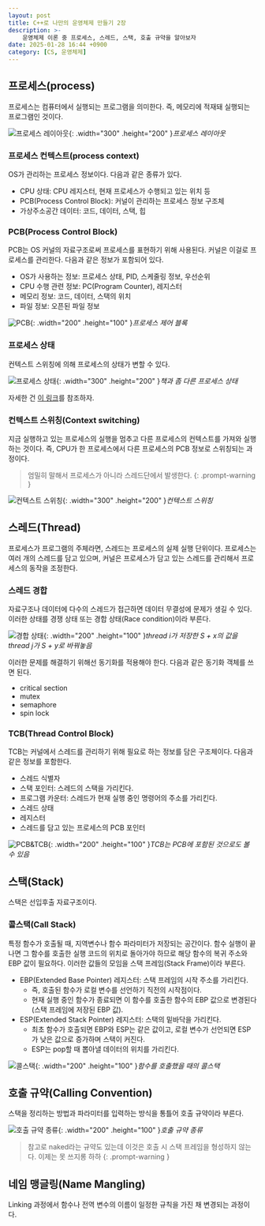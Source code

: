 ```yaml
---
layout: post
title: C++로 나만의 운영체제 만들기 2장
description: >-
    운영체제 이론 중 프로세스, 스레드, 스택, 호출 규약을 알아보자
date: 2025-01-28 16:44 +0900
category: [CS, 운영체제]
---
```

## 프로세스(process)
프로세스는 컴퓨터에서 실행되는 프로그램을 의미한다. 즉, 메모리에 적재돼 실행되는 프로그램인 것이다.

![프로세스 레이아웃](https://www.includehelp.com/operating-systems/images/memory-layout-of-a-process-1.jpg){: .width="300" .height="200" }_프로세스 레이아웃_

### 프로세스 컨텍스트(process context)
OS가 관리하는 프로세스 정보이다. 다음과 같은 종류가 있다.

- CPU 상태: CPU 레지스터, 현재 프로세스가 수행되고 있는 위치 등
- PCB(Process Control Block): 커널이 관리하는 프로세스 정보 구조체
- 가상주소공간 데이터: 코드, 데이터, 스택, 힙

### PCB(Process Control Block)
PCB는 OS 커널의 자료구조로써 프로세스를 표현하기 위해 사용된다. 커널은 이걸로 프로세스를 관리한다. 다음과 같은 정보가 포함되어 있다.

- OS가 사용하는 정보: 프로세스 상태, PID, 스케줄링 정보, 우선순위
- CPU 수행 관련 정보: PC(Program Counter), 레지스터
- 메모리 정보: 코드, 데이터, 스택의 위치
- 파일 정보: 오픈된 파일 정보

![PCB](https://blog.kakaocdn.net/dn/bkYRPm/btsyuIrrJCt/kFJddwwM5Qfo9KqmFivhv1/img.webp){: .width="200" .height="100" }_프로세스 제어 블록_

### 프로세스 상태
컨텍스트 스위칭에 의해 프로세스의 상태가 변할 수 있다.

![프로세스 상태](https://blog.kakaocdn.net/dn/CixF9/btqUeiAiCDc/eTwjkrBKVnFhsNCAHYGw10/img.png){: .width="300" .height="200" }_책과 좀 다른 프로세스 상태_

자세한 건 [이 링크](https://jutudy.tistory.com/20)를 참조하자.

### 컨텍스트 스위칭(Context switching)
지금 실행하고 있는 프로세스의 실행을 멈추고 다른 프로세스의 컨텍스트를 가져와 실행하는 것이다. 즉, CPU가 한 프로세스에서 다른 프로세스의 PCB 정보로 스위칭되는 과정이다.

> 엄밀히 말해서 프로세스가 아니라 스레드단에서 발생한다.
{: .prompt-warning }

![컨텍스트 스위칭](https://lh3.googleusercontent.com/proxy/f0s91Lu5wBTv3sUFGBTtecsyKm86Um8AUPNVUorsmLTRAEULD5IWhFnOUZBbA1S-klRoYFY5TGPcO_w9x9kdF1Gq62TJpFiYTqNY4fYLBU3LeQsRovyC){: .width="300" .height="200" }_컨텍스트 스위칭_



## 스레드(Thread)
프로세스가 프로그램의 주체라면, 스레드는 프로세스의 실제 실행 단위이다. 프로세스는 여러 개의 스레드를 담고 있으며, 커널은 프로세스가 담고 있는 스레드를 관리해서 프로세스의 동작을 조정한다.

### 스레드 경합
자료구조나 데이터에 다수의 스레드가 접근하면 데이터 무결성에 문제가 생길 수 있다. 이러한 상태를 경쟁 상태 또는 경합 상태(Race condition)이라 부른다.

![경합 상태](https://www.researchgate.net/publication/327540610/figure/fig1/AS:668765125627905@1536457439220/A-simple-illustration-of-race-condition-Thread-i-and-j-both-update-am-whose-original.png){: .width="200" .height="100" }_thread i가 저장한 S + x의 값을 thread j가 S + y로 바꿔놓음_

이러한 문제를 해결하기 위해선 동기화를 적용해야 한다. 다음과 같은 동기화 객체를 쓰면 된다.
- critical section
- mutex
- semaphore
- spin lock

### TCB(Thread Control Block)
TCB는 커널에서 스레드를 관리하기 위해 필요로 하는 정보를 담은 구조체이다. 다음과 같은 정보를 포함한다.

- 스레드 식별자
- 스택 포인터: 스레드의 스택을 가리킨다.
- 프로그램 카운터: 스레드가 현재 실행 중인 명령어의 주소를 가리킨다.
- 스레드 상태
- 레지스터
- 스레드를 담고 있는 프로세스의 PCB 포인터

![PCB&TCB](https://velog.velcdn.com/images/sweet_sumin/post/06adaa0a-31a1-43ad-8a2d-86d57463ae6f/image.png){: .width="200" .height="100" }_TCB는 PCB에 포함된 것으로도 볼 수 있음_


## 스택(Stack)
스택은 선입후출 자료구조이다.

### 콜스택(Call Stack)
특정 함수가 호출될 때, 지역변수나 함수 파라미터가 저장되는 공간이다. 함수 실행이 끝나면 그 함수를 호출한 실행 코드의 위치로 돌아가야 하므로 해당 함수의 복귀 주소와 EBP 값이 필요하다. 이러한 값들의 모임을 스택 프레임(Stack Frame)이라 부른다.

- EBP(Extended Base Pointer) 레지스터: 스택 프레임의 시작 주소를 가리킨다.
    - 즉, 호출된 함수가 로컬 변수를 선언하기 직전의 시작점이다.
    - 현재 실행 중인 함수가 종료되면 이 함수를 호출한 함수의 EBP 값으로 변경된다(스택 프레임에 저장된 EBP 값).
- ESP(Extended Stack Pointer) 레지스터: 스택의 밑바닥을 가리킨다.
    - 최초 함수가 호출되면 EBP와 ESP는 같은 값이고, 로컬 변수가 선언되면 ESP가 낮은 값으로 증가하며 스택이 커진다. 
    - ESP는 pop할 때 뽑아낼 데이터의 위치를 가리킨다.

![콜스택](https://eli.thegreenplace.net/images/2011/02/stackframe1.png){: .width="200" .height="100" }_함수를 호출했을 때의 콜스택_


## 호출 규약(Calling Convention)
스택을 정리하는 방법과 파라미터를 입력하는 방식을 통틀어 호출 규약이라 부른다.

![호출 규약 종류](https://img1.daumcdn.net/thumb/R800x0/?scode=mtistory2&fname=https%3A%2F%2Fblog.kakaocdn.net%2Fdn%2FbDbr4j%2Fbtr8XyuZ3V6%2FhhVQfoec2ugPg3eL1NqEPK%2Fimg.png){: .width="200" .height="100" }_호출 규약 종류_

> 참고로 naked라는 규약도 있는데 이것은 호출 시 스택 프레임을 형성하지 않는다. 이제는 못 쓰지롱 하하
{: .prompt-warning }


## 네임 맹글링(Name Mangling)
Linking 과정에서 함수나 전역 변수의 이름이 일정한 규칙을 가진 채 변경되는 과정이다.